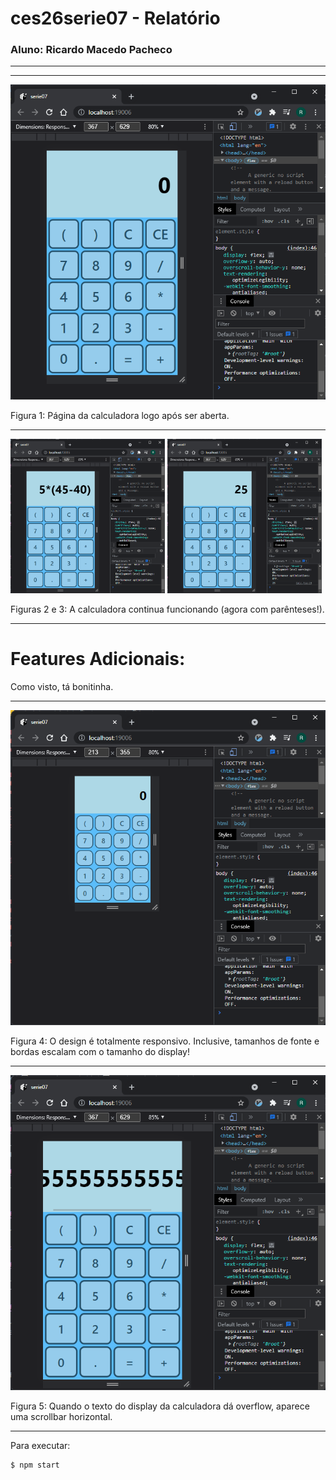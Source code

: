 # ces26serie07 - Relatório
### Aluno: Ricardo Macedo Pacheco

___

___

![](fotos/inicial.png)

Figura 1: Página da calculadora logo após ser aberta.

___
<img src=fotos/func-antes.png width=49% display='block-inline'/>
<img src=fotos/func-depois.png width=49% display='block-inline'/>

Figuras 2 e 3: A calculadora continua funcionando (agora com parênteses!).
___

# Features Adicionais:

Como visto, tá bonitinha.
___

![](fotos/resize.png)

Figura 4: O design é totalmente responsivo. Inclusive, tamanhos de fonte e bordas escalam com o tamanho do display!
___
![](fotos/scroll.png)

Figura 5: Quando o texto do display da calculadora dá overflow, aparece uma scrollbar horizontal.
___

Para executar:

    $ npm start


